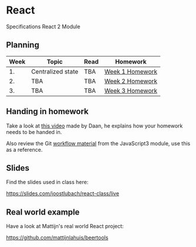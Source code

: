 # React
Specifications React 2 Module

## Planning
| Week | Topic | Read | Homework |
| ---- | ----- | ---- | -------- |
| 1. | Centralized state | TBA | [Week 1 Homework](https://github.com/HackYourFuture/React2/blob/master/homework/Week%201.md) |
| 2. | TBA | TBA | [Week 2 Homework](https://github.com/HackYourFuture/React2/blob/master/homework/Week%202.md) |
| 3. | TBA | TBA | [Week 3 Homework](https://github.com/HackYourFuture/React2/blob/master/homework/Week%203.md) |

## Handing in homework
Take a look at [this video](https://www.youtube.com/watch?v=-o0yomUVVpU&index=2&list=PLVYDhqbgYpYUGxRdtQdYVE5Q8h3bt6SIA) made by Daan, he explains how your homework needs to be handed in.

Also review the Git [workflow material](https://github.com/HackYourFuture/Git/blob/master/Lecture-3.md) from the JavaScript3 module, use this as a reference.

## Slides

Find the slides used in class here:

https://slides.com/joostlubach/react-class/live

## Real world example

Have a look at Mattijn's real world React project:

https://github.com/mattijnlahuis/beertools
